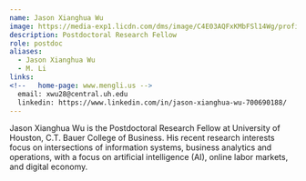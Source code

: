 ```yaml
---
name: Jason Xianghua Wu
image: https://media-exp1.licdn.com/dms/image/C4E03AQFxKMbFSl14Wg/profile-displayphoto-shrink_400_400/0/1560876648097?e=1670457600&v=beta&t=Jld0bTCdWUGTyaeryd4xO8BcE3j8llT6Tsty-uCXPS4
description: Postdoctoral Research Fellow
role: postdoc
aliases:
  - Jason Xianghua Wu
  - M. Li
links:
<!--   home-page: www.mengli.us -->
  email: xwu28@central.uh.edu
  linkedin: https://www.linkedin.com/in/jason-xianghua-wu-700690188/
---
```


Jason Xianghua Wu is the Postdoctoral Research Fellow at University of Houston, C.T. Bauer College of Business. His recent research interests focus on intersections of information systems, business analytics and operations, with
a focus on artificial intelligence (AI), online labor markets, and digital economy.
